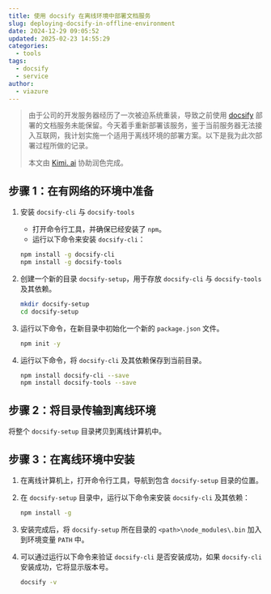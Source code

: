 ```yaml
---
title: 使用 docsify 在离线环境中部署文档服务
slug: deploying-docsify-in-offline-environment
date: 2024-12-29 09:05:52
updated: 2025-02-23 14:55:29
categories:
  - tools
tags:
  - docsify
  - service
author:
  - viazure
---
```


> 由于公司的开发服务器经历了一次被迫系统重装，导致之前使用 [docsify](https://docsify.js.org/#/) 部署的文档服务未能保留。今天着手重新部署该服务，鉴于当前服务器无法接入互联网，我计划实施一个适用于离线环境的部署方案。以下是我为此次部署过程所做的记录。
>
> 本文由 [Kimi. ai](https://kimi.moonshot.cn/) 协助润色完成。

## 步骤 1：在有网络的环境中准备

1. 安装 `docsify-cli` 与 `docsify-tools`

   - 打开命令行工具，并确保已经安装了 `npm`。
   - 运行以下命令来安装 `docsify-cli`：

   ```bash
   npm install -g docsify-cli
   npm install -g docsify-tools
   ```

2. 创建一个新的目录 `docsify-setup`，用于存放 `docsify-cli` 与 `docsify-tools` 及其依赖。

   ```bash
   mkdir docsify-setup
   cd docsify-setup
   ```

3. 运行以下命令，在新目录中初始化一个新的 `package.json` 文件。

   ```bash
   npm init -y
   ```

4. 运行以下命令，将 `docsify-cli` 及其依赖保存到当前目录。

   ```bash
   npm install docsify-cli --save
   npm install docsify-tools --save
   ```

## 步骤 2：将目录传输到离线环境

将整个 `docsify-setup` 目录拷贝到离线计算机中。

## 步骤 3：在离线环境中安装

1. 在离线计算机上，打开命令行工具，导航到包含 `docsify-setup` 目录的位置。
2. 在 `docsify-setup` 目录中，运行以下命令来安装 `docsify-cli` 及其依赖：

   ```bash
   npm install -g
   ```

3. 安装完成后，将 `docsify-setup` 所在目录的 `<path>\node_modules\.bin` 加入到环境变量 `PATH` 中。
4. 可以通过运行以下命令来验证 `docsify-cli` 是否安装成功，如果 `docsify-cli` 安装成功，它将显示版本号。

   ```bash
   docsify -v
   ```
